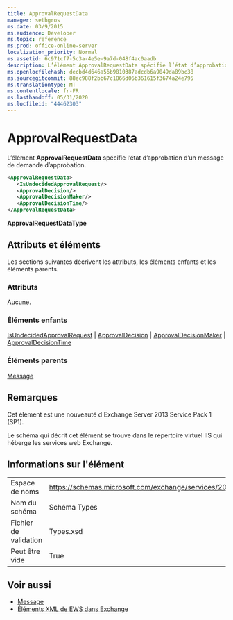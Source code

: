 ```yaml
---
title: ApprovalRequestData
manager: sethgros
ms.date: 03/9/2015
ms.audience: Developer
ms.topic: reference
ms.prod: office-online-server
localization_priority: Normal
ms.assetid: 6c971cf7-5c3a-4e5e-9a7d-048f4ac0aadb
description: L’élément ApprovalRequestData spécifie l’état d’approbation d’un message de demande d’approbation.
ms.openlocfilehash: decbd4d646a56b9810387adcdb6a9049da89bc38
ms.sourcegitcommit: 88ec988f2bb67c1866d06b361615f3674a24e795
ms.translationtype: MT
ms.contentlocale: fr-FR
ms.lasthandoff: 05/31/2020
ms.locfileid: "44462303"
---
```

# <a name="approvalrequestdata"></a>ApprovalRequestData

L’élément **ApprovalRequestData** spécifie l’état d’approbation d’un message de demande d’approbation. 
  
```xml
<ApprovalRequestData>
   <IsUndecidedApprovalRequest/>
   <ApprovalDecision/>
   <ApprovalDecisionMaker/>
   <ApprovalDecisionTime/>
</ApprovalRequestData>
```

 **ApprovalRequestDataType**
## <a name="attributes-and-elements"></a>Attributs et éléments

Les sections suivantes décrivent les attributs, les éléments enfants et les éléments parents.
  
### <a name="attributes"></a>Attributs

Aucune.
  
### <a name="child-elements"></a>Éléments enfants

[IsUndecidedApprovalRequest](isundecidedapprovalrequest.md)  |  [ApprovalDecision](approvaldecision.md)  |  [ApprovalDecisionMaker](approvaldecisionmaker.md)  |  [ApprovalDecisionTime](approvaldecisiontime.md)
  
### <a name="parent-elements"></a>Éléments parents

[Message](message-ex15websvcsotherref.md)
  
## <a name="remarks"></a>Remarques

Cet élément est une nouveauté d'Exchange Server 2013 Service Pack 1 (SP1).
  
Le schéma qui décrit cet élément se trouve dans le répertoire virtuel IIS qui héberge les services web Exchange.
  
## <a name="element-information"></a>Informations sur l'élément

|||
|:-----|:-----|
|Espace de noms  <br/> |https://schemas.microsoft.com/exchange/services/2006/types  <br/> |
|Nom du schéma  <br/> |Schéma Types  <br/> |
|Fichier de validation  <br/> |Types.xsd  <br/> |
|Peut être vide  <br/> |True  <br/> |
   
## <a name="see-also"></a>Voir aussi

- [Message](message-ex15websvcsotherref.md)
- [Éléments XML de EWS dans Exchange](ews-xml-elements-in-exchange.md)

